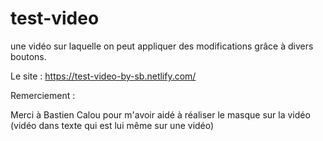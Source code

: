 # test-video
une vidéo sur laquelle on peut appliquer des modifications grâce à divers boutons.

Le site : https://test-video-by-sb.netlify.com/

Remerciement :

Merci à Bastien Calou pour m'avoir aidé à réaliser le masque sur la vidéo (vidéo dans texte qui est lui même sur une vidéo)
